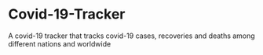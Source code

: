 # Covid-19-Tracker
A covid-19 tracker that tracks covid-19 cases, recoveries and deaths among different nations and worldwide
